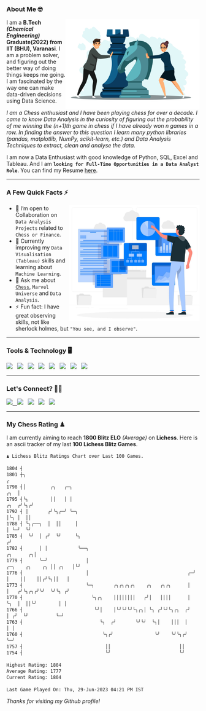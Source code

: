 ### About Me 🤓
<img align="right" alt="Coding" width="350" src="https://github.com/Laxman-Lakhan/Laxman-Lakhan/blob/master/Assets/Chess_Vector.jpg">   

I am a **B.Tech** _**(Chemical Engineering)**_ **Graduate(2022) from IIT (BHU), Varanasi**. I am a problem solver, and figuring out the better way of doing things keeps me going. I am fascinated by the way one can make data-driven decisions using Data Science. 

_I am a Chess enthusiast and I have been playing chess for over a decade. I came to know Data Analysis in the curiosity of figuring out the probability of me winning the (n+1)th game in chess if I have already won n games in a row. In finding the answer to this question I learn many python libraries (pandas, matplotlib, NumPy, scikit-learn, etc.) and Data Analysis Techniques to extract, clean and analyse the data._

I am now a Data Enthusiast with good knowledge of Python, SQL, Excel and Tableau. And I am **`looking for Full-Time Opportunities in a Data Analyst Role`**. You can find my Resume
 [here](https://drive.google.com/file/d/1UIOoogRLj5eGQFQBkuvMmTISZVdl2Ok7/view?usp=sharing).


---

### A Few Quick Facts ⚡️
<img align="right" alt="Coding" width="340" src="https://github.com/Laxman-Lakhan/Laxman-Lakhan/blob/master/Assets/Data_Vector.jpg">   

- 🤝 I’m open to Collaboration on `Data Analysis Projects` related to `Chess or Finance`.
- 📖 Currently improving my `Data Visualisation (Tableau)` skills and learning about `Machine Learning`.
- 💬 Ask me about [`Chess`](https://lichess.org/@/YourKingIsInDanger), `Marvel Universe` and `Data Analysis`.
- ⚡️ Fun fact: I have great observing skills, not like sherlock holmes, but `"You see, and I observe"`.

---
### Tools & Technology 🖥

<img src="https://img.shields.io/badge/Python-white?logo=Python&logoColor=ColorName&style=ShieldStyle" /> &nbsp;
<img src="https://img.shields.io/badge/MySQL-white?logo=MySQL&logoColor=ColorName&style=ShieldStyle" /> &nbsp;
<img src="https://img.shields.io/badge/Tableau-white?logo=Tableau&logoColor=ColorName&style=ShieldStyle" /> &nbsp;
<img src="https://img.shields.io/badge/Excel-white?logo=Microsoft+Excel&logoColor=196F3D&style=ShieldStyle" /> &nbsp;
<img src="https://img.shields.io/badge/Jupyter-white?logo=Jupyter&logoColor=ColorName&style=ShieldStyle" /> &nbsp;
<img src="https://img.shields.io/badge/pandas-white?logo=Pandas&logoColor=000080&style=ShieldStyle" /> &nbsp;
<img src="https://img.shields.io/badge/numpy-white?logo=Numpy&logoColor=85C1E9&style=ShieldStyle" /> &nbsp;
<img src="https://img.shields.io/badge/scikit learn-white?logo=Scikit+Learn&logoColor=ColorName&style=ShieldStyle" /> &nbsp;



---

### Let's Connect? 🫳🏻

<a href="mailto:laxmansingh.lakhan@gmail.com"> <img src="https://img.icons8.com/fluent/48/000000/gmail.png" width="3.5%"/> &nbsp;
[<img src="https://img.icons8.com/color/48/000000/linkedin.png" width="3.5%"/>](https://www.linkedin.com/in/laxman-lakhan/)  &nbsp;
[<img src="https://img.icons8.com/fluent/48/000000/facebook-new.png" width="3.5%"/>](https://www.facebook.com/s.laxmanlakhan/)  &nbsp;
[<img src="https://img.icons8.com/fluent/48/000000/instagram-new.png" width="3.5%"/>](https://www.instagram.com/laxman.lakhan/)  &nbsp;
[<img src="https://img.icons8.com/color/48/000000/twitter.png" width="3.5%"/>](https://twitter.com/laxman__lakhan)  &nbsp;

 ---
  
### My Chess Rating ♟
  
I am currently aiming to reach **1800 Blitz ELO** *(Average)* on **Lichess**. Here is an ascii tracker of my last **100 Lichess Blitz Games**.

  ```
  ♟︎ 𝙻𝚒𝚌𝚑𝚎𝚜𝚜 𝙱𝚕𝚒𝚝𝚣 𝚁𝚊𝚝𝚒𝚗𝚐𝚜 𝙲𝚑𝚊𝚛𝚝 𝚘𝚟𝚎𝚛 𝙻𝚊𝚜𝚝 𝟷00 𝙶𝚊𝚖𝚎𝚜.
  
1804 ┤
1801 ┼╮                                                                                                 ╭
1798 ┤│         ╭╮   ╭─╮                                                                            ╭╮  │
1795 ┤╰╮        ││   │ │                                                                       ╭╮  ╭╯╰╮╭╯
1792 ┤ │       ╭╯╰╮╭─╯ ╰─╮                                                                     │╰╮ │  ││
1788 ┤ ╰╮╭──╮  │  ││     │                                                                     │ ╰─╯  ╰╯
1785 ┤  ╰╯  │ ╭╯  ╰╯     ╰╮                                                                   ╭╯
1782 ┤      │ │           ╰──╮                                                      ╭╮      ╭╮│
1779 ┤      ╰─╯              │                                      ╭─╮    ╭╮    ╭╮ ││ ╭╮   │╰╯
1776 ┤                       │                                    ╭─╯ │    ││    ││╭╯╰╮││   │
1773 ┤                       ╰─╮       ╭╮╭╮╭╮╭╮    ╭╮   ╭╮╭╮      │   │   ╭╯╰╮╭╮╭╯╰╯  ╰╯╰╮ ╭╯
1770 ┤                         ╰╮╭╮    ││││││││   ╭╯│   ││││      │   ╰╮  │  ││╰╯        │ │
1766 ┤                          ╰╯│    │╰╯╰╯╰╯╰╮╭╮│ ╰╮ ╭╯╰╯╰╮╭╮  ╭╯    │ ╭╯  ╰╯          ╰─╯
1763 ┤                            ╰╮  ╭╯       ╰╯╰╯  ╰╮│    │││  │     │ │
1760 ┤                             ╰╮╭╯               ╰╯    ╰╯╰╮╭╯     ╰─╯
1757 ┤                              ││                         ││
1754 ┤                              ╰╯                         ╰╯ 

Highest Rating: 1804
Average Rating: 1777
Current Rating: 1804 

Last Game Played On: Thu, 29-Jun-2023 04:21 PM IST
  ```
  
  
*Thanks for visiting my Github profile!*

